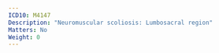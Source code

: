 ```yaml
---
ICD10: M4147
Description: "Neuromuscular scoliosis: Lumbosacral region"
Matters: No
Weight: 0
---
```

